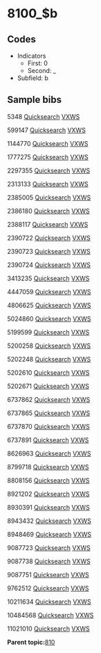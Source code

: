 # 8100\_$b

## Codes

-   Indicators
    -   First: 0
    -   Second: \_
-   Subfield: b

## Sample bibs

5348 [Quicksearch](https://search.library.yale.edu/catalog/5348) [VXWS](http://prodorbis.library.yale.edu:7014/vxws/GetHoldingsService?bibId=5348)

599147 [Quicksearch](https://search.library.yale.edu/catalog/599147) [VXWS](http://prodorbis.library.yale.edu:7014/vxws/GetHoldingsService?bibId=599147)

1144770 [Quicksearch](https://search.library.yale.edu/catalog/1144770) [VXWS](http://prodorbis.library.yale.edu:7014/vxws/GetHoldingsService?bibId=1144770)

1777275 [Quicksearch](https://search.library.yale.edu/catalog/1777275) [VXWS](http://prodorbis.library.yale.edu:7014/vxws/GetHoldingsService?bibId=1777275)

2297355 [Quicksearch](https://search.library.yale.edu/catalog/2297355) [VXWS](http://prodorbis.library.yale.edu:7014/vxws/GetHoldingsService?bibId=2297355)

2313133 [Quicksearch](https://search.library.yale.edu/catalog/2313133) [VXWS](http://prodorbis.library.yale.edu:7014/vxws/GetHoldingsService?bibId=2313133)

2385005 [Quicksearch](https://search.library.yale.edu/catalog/2385005) [VXWS](http://prodorbis.library.yale.edu:7014/vxws/GetHoldingsService?bibId=2385005)

2386180 [Quicksearch](https://search.library.yale.edu/catalog/2386180) [VXWS](http://prodorbis.library.yale.edu:7014/vxws/GetHoldingsService?bibId=2386180)

2388117 [Quicksearch](https://search.library.yale.edu/catalog/2388117) [VXWS](http://prodorbis.library.yale.edu:7014/vxws/GetHoldingsService?bibId=2388117)

2390722 [Quicksearch](https://search.library.yale.edu/catalog/2390722) [VXWS](http://prodorbis.library.yale.edu:7014/vxws/GetHoldingsService?bibId=2390722)

2390723 [Quicksearch](https://search.library.yale.edu/catalog/2390723) [VXWS](http://prodorbis.library.yale.edu:7014/vxws/GetHoldingsService?bibId=2390723)

2390724 [Quicksearch](https://search.library.yale.edu/catalog/2390724) [VXWS](http://prodorbis.library.yale.edu:7014/vxws/GetHoldingsService?bibId=2390724)

3413235 [Quicksearch](https://search.library.yale.edu/catalog/3413235) [VXWS](http://prodorbis.library.yale.edu:7014/vxws/GetHoldingsService?bibId=3413235)

4447059 [Quicksearch](https://search.library.yale.edu/catalog/4447059) [VXWS](http://prodorbis.library.yale.edu:7014/vxws/GetHoldingsService?bibId=4447059)

4806625 [Quicksearch](https://search.library.yale.edu/catalog/4806625) [VXWS](http://prodorbis.library.yale.edu:7014/vxws/GetHoldingsService?bibId=4806625)

5024860 [Quicksearch](https://search.library.yale.edu/catalog/5024860) [VXWS](http://prodorbis.library.yale.edu:7014/vxws/GetHoldingsService?bibId=5024860)

5199599 [Quicksearch](https://search.library.yale.edu/catalog/5199599) [VXWS](http://prodorbis.library.yale.edu:7014/vxws/GetHoldingsService?bibId=5199599)

5200258 [Quicksearch](https://search.library.yale.edu/catalog/5200258) [VXWS](http://prodorbis.library.yale.edu:7014/vxws/GetHoldingsService?bibId=5200258)

5202248 [Quicksearch](https://search.library.yale.edu/catalog/5202248) [VXWS](http://prodorbis.library.yale.edu:7014/vxws/GetHoldingsService?bibId=5202248)

5202610 [Quicksearch](https://search.library.yale.edu/catalog/5202610) [VXWS](http://prodorbis.library.yale.edu:7014/vxws/GetHoldingsService?bibId=5202610)

5202671 [Quicksearch](https://search.library.yale.edu/catalog/5202671) [VXWS](http://prodorbis.library.yale.edu:7014/vxws/GetHoldingsService?bibId=5202671)

6737862 [Quicksearch](https://search.library.yale.edu/catalog/6737862) [VXWS](http://prodorbis.library.yale.edu:7014/vxws/GetHoldingsService?bibId=6737862)

6737865 [Quicksearch](https://search.library.yale.edu/catalog/6737865) [VXWS](http://prodorbis.library.yale.edu:7014/vxws/GetHoldingsService?bibId=6737865)

6737870 [Quicksearch](https://search.library.yale.edu/catalog/6737870) [VXWS](http://prodorbis.library.yale.edu:7014/vxws/GetHoldingsService?bibId=6737870)

6737891 [Quicksearch](https://search.library.yale.edu/catalog/6737891) [VXWS](http://prodorbis.library.yale.edu:7014/vxws/GetHoldingsService?bibId=6737891)

8626963 [Quicksearch](https://search.library.yale.edu/catalog/8626963) [VXWS](http://prodorbis.library.yale.edu:7014/vxws/GetHoldingsService?bibId=8626963)

8799718 [Quicksearch](https://search.library.yale.edu/catalog/8799718) [VXWS](http://prodorbis.library.yale.edu:7014/vxws/GetHoldingsService?bibId=8799718)

8808156 [Quicksearch](https://search.library.yale.edu/catalog/8808156) [VXWS](http://prodorbis.library.yale.edu:7014/vxws/GetHoldingsService?bibId=8808156)

8921202 [Quicksearch](https://search.library.yale.edu/catalog/8921202) [VXWS](http://prodorbis.library.yale.edu:7014/vxws/GetHoldingsService?bibId=8921202)

8930391 [Quicksearch](https://search.library.yale.edu/catalog/8930391) [VXWS](http://prodorbis.library.yale.edu:7014/vxws/GetHoldingsService?bibId=8930391)

8943432 [Quicksearch](https://search.library.yale.edu/catalog/8943432) [VXWS](http://prodorbis.library.yale.edu:7014/vxws/GetHoldingsService?bibId=8943432)

8948469 [Quicksearch](https://search.library.yale.edu/catalog/8948469) [VXWS](http://prodorbis.library.yale.edu:7014/vxws/GetHoldingsService?bibId=8948469)

9087723 [Quicksearch](https://search.library.yale.edu/catalog/9087723) [VXWS](http://prodorbis.library.yale.edu:7014/vxws/GetHoldingsService?bibId=9087723)

9087738 [Quicksearch](https://search.library.yale.edu/catalog/9087738) [VXWS](http://prodorbis.library.yale.edu:7014/vxws/GetHoldingsService?bibId=9087738)

9087751 [Quicksearch](https://search.library.yale.edu/catalog/9087751) [VXWS](http://prodorbis.library.yale.edu:7014/vxws/GetHoldingsService?bibId=9087751)

9762512 [Quicksearch](https://search.library.yale.edu/catalog/9762512) [VXWS](http://prodorbis.library.yale.edu:7014/vxws/GetHoldingsService?bibId=9762512)

10211634 [Quicksearch](https://search.library.yale.edu/catalog/10211634) [VXWS](http://prodorbis.library.yale.edu:7014/vxws/GetHoldingsService?bibId=10211634)

10484568 [Quicksearch](https://search.library.yale.edu/catalog/10484568) [VXWS](http://prodorbis.library.yale.edu:7014/vxws/GetHoldingsService?bibId=10484568)

11021010 [Quicksearch](https://search.library.yale.edu/catalog/11021010) [VXWS](http://prodorbis.library.yale.edu:7014/vxws/GetHoldingsService?bibId=11021010)

**Parent topic:**[810](../../tags/810/810.md)

